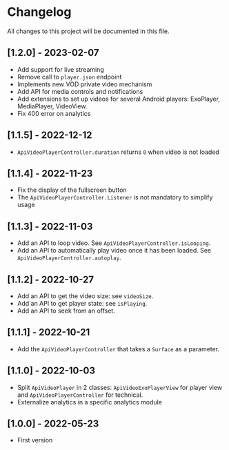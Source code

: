 # Changelog

All changes to this project will be documented in this file.

## [1.2.0] - 2023-02-07

- Add support for live streaming
- Remove call to `player.json` endpoint
- Implements new VOD private video mechanism
- Add API for media controls and notifications
- Add extensions to set up videos for several Android players: ExoPlayer, MediaPlayer, VideoView.
- Fix 400 error on analytics

## [1.1.5] - 2022-12-12

- `ApiVideoPlayerController.duration` returns `0` when video is not loaded

## [1.1.4] - 2022-11-23

- Fix the display of the fullscreen button
- The `ApiVideoPlayerController.Listener` is not mandatory to simplify usage

## [1.1.3] - 2022-11-03

- Add an API to loop video. See `ApiVideoPlayerController.isLooping`.
- Add an API to automatically play video once it has been loaded.
  See `ApiVideoPlayerController.autoplay`.

## [1.1.2] - 2022-10-27

- Add an API to get the video size: see `videoSize`.
- Add an API to get player state: see `isPlaying`.
- Add an API to seek from an offset.

## [1.1.1] - 2022-10-21

- Add the `ApiVideoPlayerController` that takes a `Surface` as a parameter.

## [1.1.0] - 2022-10-03

- Split `ApiVideoPlayer` in 2 classes: `ApiVideoExoPlayerView` for player view
  and `ApiVideoPlayerController` for technical.
- Externalize analytics in a specific analytics module

## [1.0.0] - 2022-05-23

- First version
